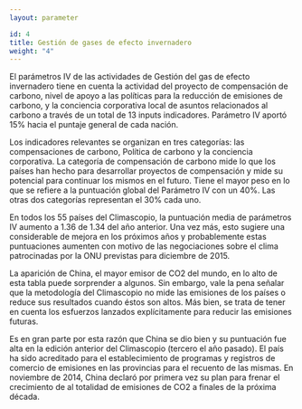 ```yaml
---
layout: parameter

id: 4
title: Gestión de gases de efecto invernadero
weight: "4"
---
```

El parámetros IV de las actividades de Gestión del gas de efecto invernadero tiene en cuenta la actividad del proyecto de
compensación de carbono, nivel de apoyo a las políticas para la reducción de emisiones de carbono, y la conciencia corporativa local de asuntos relacionados al carbono a través de un total de 13 inputs indicadores. Parámetro IV aportó 15% hacia el puntaje general de cada nación.

Los indicadores relevantes se organizan en tres categorías: las compensaciones de carbono, Política de carbono y la conciencia corporativa. La categoría de compensación de carbono mide lo que los países han hecho para desarrollar proyectos de compensación y mide su potencial para continuar los mismos en el futuro. Tiene el mayor peso en lo que se refiere a la puntuación global del Parámetro IV con un 40%. Las otras dos categorías representan el 30% cada uno.

En todos los 55 países del Climascopio, la puntuación media de parámetros IV aumento a 1.36 de 1.34 del año anterior.
Una vez más, esto sugiere una considerable de mejora en los próximos años y probablemente estas puntuaciones aumenten con motivo de las negociaciones sobre el clima patrocinadas por la ONU previstas para diciembre de 2015.

La aparición de China, el mayor emisor de CO2 del mundo, en lo alto de esta tabla puede sorprender a algunos. Sin embargo, vale la pena señalar que la metodología del Climascopio no mide las emisiones de los países o reduce sus resultados cuando éstos son altos. Más bien, se trata de tener en cuenta los esfuerzos lanzados explícitamente para reducir las emisiones futuras.

Es en gran parte por esta razón que China se dio bien y su puntuación fue alta en la edición anterior del Climascopio (tercero el año pasado). El país ha sido acreditado para el establecimiento de programas y registros de comercio de emisiones en las provincias para el recuento de las mismas. En noviembre de 2014, China declaró por primera vez su plan para frenar el crecimiento de al totalidad de emisiones de CO2 a finales de la próxima década.


